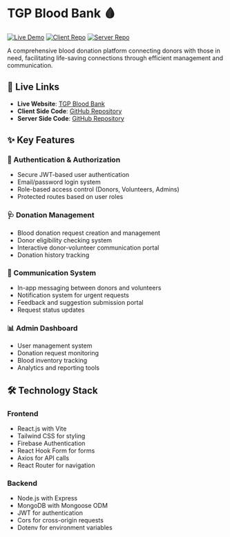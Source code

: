 
# TGP Blood Bank 🩸

[![Live Demo](https://img.shields.io/badge/Live_Demo-Available-success)](https://tgp-blood-bank.web.app/)
[![Client Repo](https://img.shields.io/badge/Client_Repo-Github-blue)](https://github.com/salam46khan/tgp-blood-bank)
[![Server Repo](https://img.shields.io/badge/Server_Repo-Github-blue)](https://github.com/salam46khan/tgp-blood-bank-server)

A comprehensive blood donation platform connecting donors with those in need, facilitating life-saving connections through efficient management and communication.

## 🔗 Live Links
- **Live Website**: [TGP Blood Bank](https://tgp-blood-bank.web.app/)
- **Client Side Code**: [GitHub Repository](https://github.com/salam46khan/tgp-blood-bank)
- **Server Side Code**: [GitHub Repository](https://github.com/salam46khan/tgp-blood-bank-server)

## ✨ Key Features

### 🔐 Authentication & Authorization
- Secure JWT-based user authentication
- Email/password login system
- Role-based access control (Donors, Volunteers, Admins)
- Protected routes based on user roles

### 🩺 Donation Management
- Blood donation request creation and management
- Donor eligibility checking system
- Interactive donor-volunteer communication portal
- Donation history tracking

### 💬 Communication System
- In-app messaging between donors and volunteers
- Notification system for urgent requests
- Feedback and suggestion submission portal
- Request status updates

### 📊 Admin Dashboard
- User management system
- Donation request monitoring
- Blood inventory tracking
- Analytics and reporting tools

## 🛠️ Technology Stack

### Frontend
- React.js with Vite
- Tailwind CSS for styling
- Firebase Authentication
- React Hook Form for forms
- Axios for API calls
- React Router for navigation

### Backend
- Node.js with Express
- MongoDB with Mongoose ODM
- JWT for authentication
- Cors for cross-origin requests
- Dotenv for environment variables
